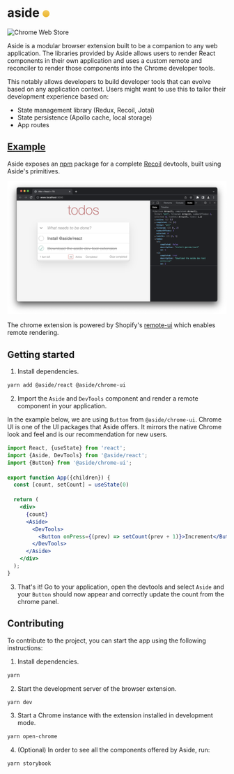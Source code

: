 # aside <img src="./app/extension/assets/logo-16.png">

![Chrome Web Store](https://img.shields.io/chrome-web-store/v/pecefkiefodjfkgfihkhkcbhlbgahoge)


Aside is a modular browser extension built to be a companion to any web application. The libraries provided by Aside allows users to render React components in their own application and uses a custom remote and reconciler to render those components into the Chrome developer tools.

This notably allows developers to build developer tools that can evolve based on any application context. Users might want to use this to tailor their development experience based on:
* State management library (Redux, Recoil, Jotai)
* State persistence (Apollo cache, local storage)
* App routes

## [Example](https://github.com/alxclark/aside/tree/main/packages/recoil)

Aside exposes an [npm](https://docs.npmjs.com/getting-started) package for a complete [Recoil](https://github.com/facebookexperimental/Recoil) devtools, built using Aside's primitives.

<img src="./images/devtools.png">

The chrome extension is powered by Shopify's [remote-ui](https://github.com/Shopify/remote-ui) which enables remote rendering.

## Getting started

1. Install dependencies.

```sh
yarn add @aside/react @aside/chrome-ui
```

2. Import the `Aside` and `DevTools` component and render a remote component in your application.

In the example below, we are using `Button` from `@aside/chrome-ui`. Chrome UI is one of the UI packages that Aside offers. It mirrors the native Chrome look and feel and is our recommendation for new users.

```jsx
import React, {useState} from 'react';
import {Aside, DevTools} from '@aside/react';
import {Button} from '@aside/chrome-ui';

export function App({children}) {
  const [count, setCount] = useState(0)

  return (
    <div>
      {count}
      <Aside>
        <DevTools>
          <Button onPress={(prev) => setCount(prev + 1)}>Increment</Button>
        </DevTools>
      </Aside>
    </div>
  );
}
```

3. That's it! Go to your application, open the devtools and select `Aside` and your `Button` should now appear and correctly update the count from the chrome panel.

## Contributing 

To contribute to the project, you can start the app using the following instructions:

1. Install dependencies.

```sh
yarn
```

2. Start the development server of the browser extension.

```sh
yarn dev
```

3. Start a Chrome instance with the extension installed in development mode.

```sh
yarn open-chrome
```

4. (Optional) In order to see all the components offered by Aside, run:

```sh
yarn storybook
```
